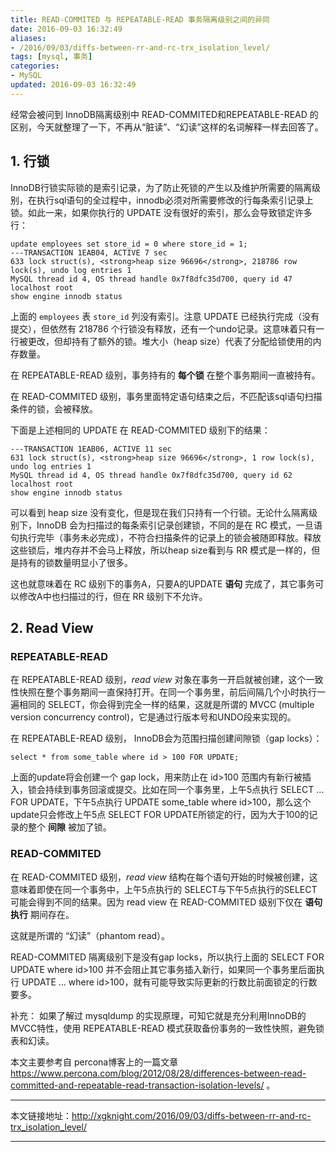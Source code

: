 ```yaml
---
title: READ-COMMITED 与 REPEATABLE-READ 事务隔离级别之间的异同
date: 2016-09-03 16:32:49
aliases:
- /2016/09/03/diffs-between-rr-and-rc-trx_isolation_level/
tags: [mysql, 事务]
categories:
- MySQL
updated: 2016-09-03 16:32:49
---
```




经常会被问到 InnoDB隔离级别中 READ-COMMITED和REPEATABLE-READ 的区别，今天就整理了一下，不再从“脏读”、“幻读”这样的名词解释一样去回答了。

## 1. 行锁
InnoDB行锁实际锁的是索引记录，为了防止死锁的产生以及维护所需要的隔离级别，在执行sql语句的全过程中，innodb必须对所需要修改的行每条索引记录上锁。如此一来，如果你执行的 UPDATE 没有很好的索引，那么会导致锁定许多行：
```
update employees set store_id = 0 where store_id = 1;
---TRANSACTION 1EAB04, ACTIVE 7 sec
633 lock struct(s), <strong>heap size 96696</strong>, 218786 row lock(s), undo log entries 1
MySQL thread id 4, OS thread handle 0x7f8dfc35d700, query id 47 localhost root
show engine innodb status
```
上面的 `employees` 表 `store_id` 列没有索引。注意 UPDATE 已经执行完成（没有提交），但依然有 218786 个行锁没有释放，还有一个undo记录。这意味着只有一行被更改，但却持有了额外的锁。堆大小（heap size）代表了分配给锁使用的内存数量。

在 REPEATABLE-READ 级别，事务持有的 **每个锁** 在整个事务期间一直被持有。

在 READ-COMMITED 级别，事务里面特定语句结束之后，不匹配该sql语句扫描条件的锁，会被释放。

下面是上述相同的 UPDATE 在 READ-COMMITED 级别下的结果：
```
---TRANSACTION 1EAB06, ACTIVE 11 sec
631 lock struct(s), <strong>heap size 96696</strong>, 1 row lock(s), undo log entries 1
MySQL thread id 4, OS thread handle 0x7f8dfc35d700, query id 62 localhost root
show engine innodb status
```

可以看到 heap size 没有变化，但是现在我们只持有一个行锁。无论什么隔离级别下，InnoDB 会为扫描过的每条索引记录创建锁，不同的是在 RC 模式，一旦语句执行完毕（事务未必完成），不符合扫描条件的记录上的锁会被随即释放。释放这些锁后，堆内存并不会马上释放，所以heap size看到与 RR 模式是一样的，但是持有的锁数量明显小了很多。

这也就意味着在 RC 级别下的事务A，只要A的UPDATE **语句** 完成了，其它事务可以修改A中也扫描过的行，但在 RR 级别下不允许。

## 2. Read View
### REPEATABLE-READ
在 REPEATABLE-READ 级别，*read view* 对象在事务一开启就被创建，这个一致性快照在整个事务期间一直保持打开。在同一个事务里，前后间隔几个小时执行一遍相同的 SELECT，你会得到完全一样的结果，这就是所谓的 MVCC (multiple version concurrency control)，它是通过行版本号和UNDO段来实现的。

在 REPEATABLE-READ 级别， InnoDB会为范围扫描创建间隙锁（gap locks）：
```
select * from some_table where id > 100 FOR UPDATE;
```

<!-- more -->

上面的update将会创建一个 gap lock，用来防止在 id>100 范围内有新行被插入，锁会持续到事务回滚或提交。比如在同一个事务里，上午5点执行 SELECT ... FOR UPDATE，下午5点执行 UPDATE some_table where id>100，那么这个update只会修改上午5点 SELECT FOR UPDATE所锁定的行，因为大于100的记录的整个 **间隙** 被加了锁。

### READ-COMMITED
在 READ-COMMITED 级别，*read view* 结构在每个语句开始的时候被创建，这意味着即使在同一个事务中，上午5点执行的 SELECT与下午5点执行的SELECT可能会得到不同的结果。因为 read view 在 READ-COMMITED 级别下仅在 **语句执行** 期间存在。

这就是所谓的 “幻读”（phantom read）。

READ-COMMITED 隔离级别下是没有gap locks，所以执行上面的 SELECT FOR UPDATE where id>100 并不会阻止其它事务插入新行，如果同一个事务里后面执行 UPDATE ... where id>100，就有可能导致实际更新的行数比前面锁定的行数要多。

补充：
如果了解过 mysqldump 的实现原理，可知它就是充分利用InnoDB的MVCC特性，使用 REPEATABLE-READ 模式获取备份事务的一致性快照，避免锁表和幻读。

本文主要参考自 percona博客上的一篇文章 https://www.percona.com/blog/2012/08/28/differences-between-read-committed-and-repeatable-read-transaction-isolation-levels/ 。


---

本文链接地址：http://xgknight.com/2016/09/03/diffs-between-rr-and-rc-trx_isolation_level/

---
